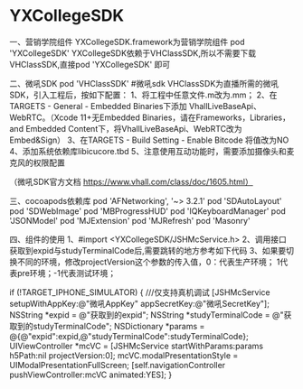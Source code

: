 # YXCollegeSDK
一、营销学院组件
YXCollegeSDK.framework为营销学院组件
pod 'YXCollegeSDK' 
YXCollegeSDK依赖于VHClassSDK,所以不需要下载VHClassSDK,直接pod 'YXCollegeSDK' 即可

二、微吼SDK
pod 'VHClassSDK'  #微吼sdk
VHClassSDK为直播所需的微吼SDK，引入工程后，按如下配置：
1、将工程中任意文件.m改为.mm；
2、在TARGETS - General - Embedded Binaries下添加
VhallLiveBaseApi、WebRTC。（Xcode 11+无Embedded Binaries，请在Frameworks，Libraries，and Embedded Content下，将VhallLiveBaseApi、WebRTC改为Embed&Sign）
3、在TARGETS - Build Setting - Enable Bitcode 将值改为NO
4、添加系统依赖库libicucore.tbd
5、注意使用互动功能时，需要添加摄像头和麦克风的权限配置

（微吼SDK官方文档 https://www.vhall.com/class/doc/1605.html）

三、cocoapods依赖库
pod 'AFNetworking', '~> 3.2.1'
pod 'SDAutoLayout'
pod 'SDWebImage'
pod 'MBProgressHUD'
pod 'IQKeyboardManager'
pod 'JSONModel'
pod 'MJExtension'
pod 'MJRefresh'
pod  'Masonry'

四、组件的使用
1、#import <YXCollegeSDK/JSHMcService.h>
2、调用接口获取到expid与studyTerminalCode后,需要跳转的地方参考如下代码
3、如果要切换不同的环境，修改projectVersion这个参数的传入值，0：代表生产环境； 1代表pre环境；-1代表测试环境；

if (!TARGET_IPHONE_SIMULATOR) { ///仅支持真机调试
    [JSHMcService setupWithAppKey:@"微吼AppKey" appSecretKey:@"微吼SecretKey"];
    NSString *expid = @"获取到的expid";
    NSString *studyTerminalCode = @"获取到的studyTerminalCode";
    NSDictionary *params = @{@"expid":expid,@"studyTerminalCode":studyTerminalCode};
    UIViewController *mcVC = [JSHMcService startWithParams:params h5Path:nil projectVersion:0];
    mcVC.modalPresentationStyle = UIModalPresentationFullScreen;
    [self.navigationController pushViewController:mcVC animated:YES];
}

